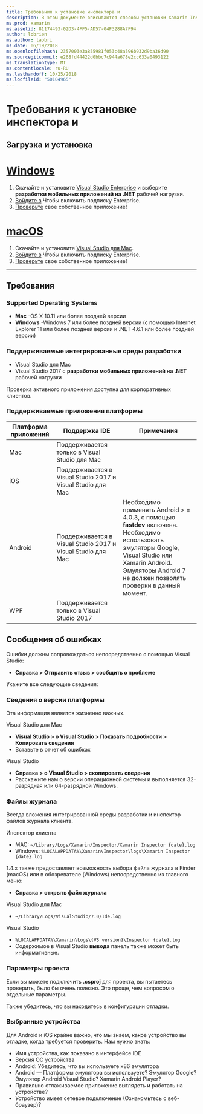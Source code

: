 ```yaml
---
title: Требования к установке инспектора и
description: В этом документе описываются способы установки Xamarin Inspector и поддерживаемой операционной системы, интегрированные среды разработки и платформ приложений.
ms.prod: xamarin
ms.assetid: 81174493-02D3-4FF5-AD57-04F3288A7F94
author: lobrien
ms.author: laobri
ms.date: 06/19/2018
ms.openlocfilehash: 2357003e3a855981f053c48a596b932d9ba36d90
ms.sourcegitcommit: e268fd44422d0bbc7c944a678e2cc633a0493122
ms.translationtype: MT
ms.contentlocale: ru-RU
ms.lasthandoff: 10/25/2018
ms.locfileid: "50104965"
---
```

# <a name="inspector-installation-and-requirements"></a>Требования к установке инспектора и

## <a name="download-and-installation"></a>Загрузка и установка

# <a name="windowstabwindows"></a>[Windows](#tab/windows)

1. Скачайте и установите [Visual Studio Enterprise](https://visualstudio.microsoft.com/vs/) и выберите **разработки мобильных приложений на .NET** рабочей нагрузки.
1. [Войдите в](https://docs.microsoft.com/visualstudio/ide/signing-in-to-visual-studio) Чтобы включить подписку Enterprise.
1. [Проверьте](~/tools/inspector/inspect.md) свое собственное приложение!

# <a name="macostabmacos"></a>[macOS](#tab/macos)

1. Скачайте и установите [Visual Studio для Mac](https://visualstudio.microsoft.com/vs/mac/).
1. [Войдите в](https://docs.microsoft.com/visualstudio/mac/activation) Чтобы включить подписку Enterprise.
1. [Проверьте](~/tools/inspector/inspect.md) свое собственное приложение!

-----

## <a name="requirements"></a>Требования

### <a name="supported-operating-systems"></a>Supported Operating Systems

- **Mac** -OS X 10.11 или более поздней версии
- **Windows** -Windows 7 или более поздней версии (с помощью Internet Explorer 11 или более поздней версии и .NET 4.6.1 или более поздней версии)

### <a name="supported-ides"></a>Поддерживаемые интегрированные среды разработки

- Visual Studio для Mac
- Visual Studio 2017 с **разработки мобильных приложений на .NET** рабочей нагрузки

Проверка активного приложения доступна для корпоративных клиентов.

<a name="supported-platforms" />

### <a name="supported-app-platforms"></a>Поддерживаемые приложения платформы

|Платформа приложений|Поддержка IDE|Примечания|
|--- |--- |--- |
|Mac|Поддерживается только в Visual Studio для Mac|
|iOS|Поддерживается в Visual Studio 2017 и Visual Studio для Mac| |
|Android|Поддерживается в Visual Studio 2017 и Visual Studio для Mac|Необходимо применять Android > = 4.0.3, с помощью **fastdev** включена.<br />Необходимо использовать эмуляторы Google, Visual Studio или Xamarin Android. Эмуляторы Android 7 не должен позволять проверки в данный момент.|
|WPF|Поддерживается только в Visual Studio 2017|

<a name="reporting-bugs" />

## <a name="reporting-bugs"></a>Сообщения об ошибках

Ошибки должны сопровождаться непосредственно с помощью Visual Studio:

- **Справка > Отправить отзыв > сообщить о проблеме**

Укажите все следующие сведения:

### <a name="platform-version-information"></a>Сведения о версии платформы

Эта информация является жизненно важных.

Visual Studio для Mac

- **Visual Studio > о Visual Studio > Показать подробности > Копировать сведения**
- Вставьте в отчет об ошибках

Visual Studio

- **Справка > о Visual Studio > скопировать сведения**
- Расскажите нам о версии операционной системы и выполняется 32-разрядная или 64-разрядной Windows.

### <a name="log-files"></a>Файлы журнала

Всегда вложения интегрированной среды разработки и инспектор файлов журнала клиента.

Инспектор клиента

- MAC: `~/Library/Logs/Xamarin/Inspector/Xamarin Inspector {date}.log`
- Windows: `%LOCALAPPDATA%\Xamarin\Inspector\logs\Xamarin Inspector {date}.log`

1.4.x также предоставляет возможность выбора файла журнала в Finder (macOS) или в обозревателе (Windows) непосредственно из главного меню:

- **Справка > открыть файл журнала**

Visual Studio для Mac

- `~/Library/Logs/VisualStudio/7.0/Ide.log`

Visual Studio

- `%LOCALAPPDATA%\Xamarin\Logs\{VS version}\Inspector {date}.log`
- Содержимое в Visual Studio **вывода** панель также может быть информативные.

### <a name="project-settings"></a>Параметры проекта

Если вы можете подключить **.csproj** для проекта, вы пытаетесь проверить, было бы очень полезно. Это проще, чем вопросом о отдельные параметры.

Также убедитесь, что вы находитесь в конфигурации отладки.

### <a name="selected-devices"></a>Выбранные устройства

Для Android и iOS крайне важно, что мы знаем, какое устройство вы отладке, когда требуется проверить. Нам нужно знать:

- Имя устройства, как показано в интерфейсе IDE
- Версия ОС устройства
- Android: Убедитесь, что вы используете x86 эмулятора
- Android — Платформы эмулятора вы используете? Эмулятор Google? Эмулятор Android Visual Studio? Xamarin Android Player?
- Правильно отлаживаемое приложение выглядеть и работать на устройстве?
- Устройство имеет сетевое подключение (Ознакомьтесь с веб-браузер)?

[client-bugs]: https://github.com/Microsoft/workbooks/issues/new
